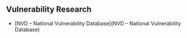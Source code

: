 ## Vulnerability Research

- [NVD – National Vulnerability Database](NVD – National Vulnerability Database)
